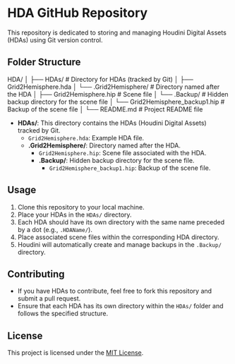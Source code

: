 # HDA GitHub Repository

This repository is dedicated to storing and managing Houdini Digital Assets (HDAs) using Git version control.

## Folder Structure
HDA/
│
├── HDAs/                               # Directory for HDAs (tracked by Git)
│   ├── Grid2Hemisphere.hda
│   └── .Grid2Hemisphere/               # Directory named after the HDA
│       ├── Grid2Hemisphere.hip         # Scene file
│       └── .Backup/                    # Hidden backup directory for the scene file
│           └── Grid2Hemisphere_backup1.hip   # Backup of the scene file
│
└── README.md                           # Project README file


- **HDAs/**: This directory contains the HDAs (Houdini Digital Assets) tracked by Git.
  - `Grid2Hemisphere.hda`: Example HDA file.
  - **.Grid2Hemisphere/**: Directory named after the HDA.
    - `Grid2Hemisphere.hip`: Scene file associated with the HDA.
    - **.Backup/**: Hidden backup directory for the scene file.
      - `Grid2Hemisphere_backup1.hip`: Backup of the scene file.

## Usage

1. Clone this repository to your local machine.
2. Place your HDAs in the `HDAs/` directory.
3. Each HDA should have its own directory with the same name preceded by a dot (e.g., `.HDAName/`).
4. Place associated scene files within the corresponding HDA directory.
5. Houdini will automatically create and manage backups in the `.Backup/` directory.

## Contributing

- If you have HDAs to contribute, feel free to fork this repository and submit a pull request.
- Ensure that each HDA has its own directory within the `HDAs/` folder and follows the specified structure.

## License

This project is licensed under the [MIT License](LICENSE).
